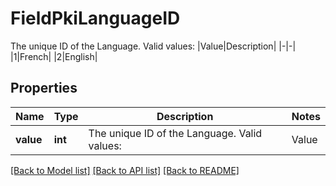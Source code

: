 # FieldPkiLanguageID

The unique ID of the Language.  Valid values:  |Value|Description| |-|-| |1|French| |2|English|
## Properties
Name | Type | Description | Notes
------------ | ------------- | ------------- | -------------
**value** | **int** | The unique ID of the Language.  Valid values:  |Value|Description| |-|-| |1|French| |2|English| | 

[[Back to Model list]](../README.md#documentation-for-models) [[Back to API list]](../README.md#documentation-for-api-endpoints) [[Back to README]](../README.md)


